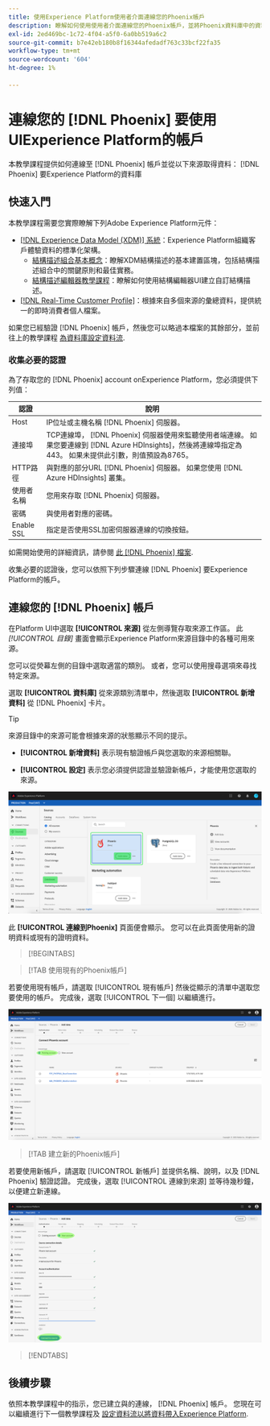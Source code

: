 ```yaml
---
title: 使用Experience Platform使用者介面連線您的Phoenix帳戶
description: 瞭解如何使用使用者介面連線您的Phoenix帳戶，並將Phoenix資料庫中的資料帶入Experience Platform。
exl-id: 2ed469bc-1c72-4f04-a5f0-6a0bb519a6c2
source-git-commit: b7e42eb180b8f16344afedadf763c33bcf22fa35
workflow-type: tm+mt
source-wordcount: '604'
ht-degree: 1%

---
```


# 連線您的 [!DNL Phoenix] 要使用UIExperience Platform的帳戶

本教學課程提供如何連線至 [!DNL Phoenix] 帳戶並從以下來源取得資料： [!DNL Phoenix] 要Experience Platform的資料庫

## 快速入門

本教學課程需要您實際瞭解下列Adobe Experience Platform元件：

* [[!DNL Experience Data Model (XDM)] 系統](../../../../../xdm/home.md)：Experience Platform組織客戶體驗資料的標準化架構。
   * [結構描述組合基本概念](../../../../../xdm/schema/composition.md)：瞭解XDM結構描述的基本建置區塊，包括結構描述組合中的關鍵原則和最佳實務。
   * [結構描述編輯器教學課程](../../../../../xdm/tutorials/create-schema-ui.md)：瞭解如何使用結構編輯器UI建立自訂結構描述。
* [[!DNL Real-Time Customer Profile]](../../../../../profile/home.md)：根據來自多個來源的彙總資料，提供統一的即時消費者個人檔案。

如果您已經驗證 [!DNL Phoenix] 帳戶，然後您可以略過本檔案的其餘部分，並前往上的教學課程 [為資料庫設定資料流](../../dataflow/databases.md).

### 收集必要的認證

為了存取您的 [!DNL Phoenix] account onExperience Platform，您必須提供下列值：

| 認證 | 說明 |
| --- | --- |
| Host | IP位址或主機名稱 [!DNL Phoenix] 伺服器。 |
| 連接埠 | TCP連線埠， [!DNL Phoenix] 伺服器使用來監聽使用者端連線。 如果您要連線到 [!DNL Azure HDInsights]，然後將連線埠指定為443。 如果未提供此引數，則值預設為8765。 |
| HTTP路徑 | 與對應的部分URL [!DNL Phoenix] 伺服器。 如果您使用 [!DNL Azure HDInsights] 叢集。 |
| 使用者名稱 | 您用來存取 [!DNL Phoenix] 伺服器。 |
| 密碼 | 與使用者對應的密碼。 |
| Enable SSL | 指定是否使用SSL加密伺服器連線的切換按鈕。 |

如需開始使用的詳細資訊，請參閱 [此 [!DNL Phoenix] 檔案](https://python-phoenixdb.readthedocs.io/en/latest/api.html).

收集必要的認證後，您可以依照下列步驟連線 [!DNL Phoenix] 要Experience Platform的帳戶。

## 連線您的 [!DNL Phoenix] 帳戶

在Platform UI中選取 **[!UICONTROL 來源]** 從左側導覽存取來源工作區。 此 *[!UICONTROL 目錄]* 畫面會顯示Experience Platform來源目錄中的各種可用來源。

您可以從熒幕左側的目錄中選取適當的類別。 或者，您可以使用搜尋選項來尋找特定來源。

選取 **[!UICONTROL 資料庫]** 從來源類別清單中，然後選取 **[!UICONTROL 新增資料]** 從 [!DNL Phoenix] 卡片。

>[!TIP]
>
>來源目錄中的來源可能會根據來源的狀態顯示不同的提示。
> 
>* **[!UICONTROL 新增資料]** 表示現有驗證帳戶與您選取的來源相關聯。
>
>* **[!UICONTROL 設定]** 表示您必須提供認證並驗證新帳戶，才能使用您選取的來源。

![已選取Phoenix來源卡的Experience PlatformUI上的來源目錄。](../../../../images/tutorials/create/phoenix/catalog.png)

此 **[!UICONTROL 連線到Phoenix]** 頁面便會顯示。 您可以在此頁面使用新的證明資料或現有的證明資料。

>[!BEGINTABS]

>[!TAB 使用現有的Phoenix帳戶]

若要使用現有帳戶，請選取 [!UICONTROL 現有帳戶] 然後從顯示的清單中選取您要使用的帳戶。 完成後，選取 [!UICONTROL 下一個] 以繼續進行。

![貴組織中已經存在的已驗證Phoenix資料庫帳戶清單。](../../../../images/tutorials/create/phoenix/existing.png)

>[!TAB 建立新的Phoenix帳戶]

若要使用新帳戶，請選取 [!UICONTROL 新帳戶] 並提供名稱、說明，以及 [!DNL Phoenix] 驗證認證。 完成後，選取 [!UICONTROL 連線到來源] 並等待幾秒鐘，以便建立新連線。

![新的帳戶介面，您可以在其中提供驗證憑證並建立Phoenix帳戶。](../../../../images/tutorials/create/phoenix/new.png)

>[!ENDTABS]

## 後續步驟

依照本教學課程中的指示，您已建立與的連線， [!DNL Phoenix] 帳戶。 您現在可以繼續進行下一個教學課程及 [設定資料流以將資料帶入Experience Platform](../../dataflow/databases.md).
